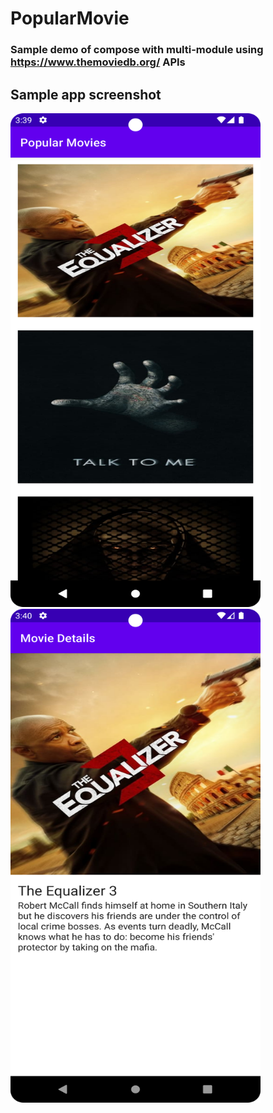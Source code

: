 
# PopularMovie
### Sample demo of compose with multi-module using https://www.themoviedb.org/ APIs
## Sample app screenshot
<img src="/demo/ScreenMovieList.png" width="400" height="790">       <img src="/demo/ScreenMovieDetails.png" width="400" height="790">
